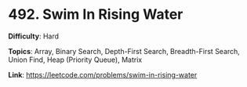 # 492. Swim In Rising Water

**Difficulty**: Hard

**Topics**: Array, Binary Search, Depth-First Search, Breadth-First Search, Union Find, Heap (Priority Queue), Matrix

**Link**: https://leetcode.com/problems/swim-in-rising-water
